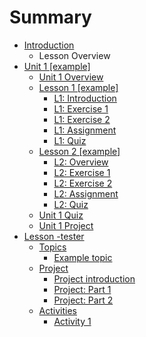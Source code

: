 # Summary

* [Introduction](README.md)
  * Lesson Overview
* [Unit 1 \[example\]](unit-1/unit-1.md)
  * [Unit 1 Overview](unit-1/unit-1.md)
  * [Lesson 1 \[example\]](unit-1/lesson-1/lesson-1.md)
    * [L1: Introduction](unit-1/lesson-1/l1-overview.md)
    * [L1: Exercise 1](unit-1/lesson-1/l1-exercise-1.md)
    * [L1: Exercise 2](unit-1/lesson-1/l1-exercise-2.md)
    * [L1: Assignment](unit-1/lesson-1/l1-assignment.md)
    * [L1: Quiz](unit-1/lesson-1/l1-quiz.md)
  * [Lesson 2 \[example\]](test.md)
    * [L2: Overview](unit-1/lesson-2/l2-overview.md)
    * [L2: Exercise 1](l2-exercise-1.md)
    * [L2: Exercise 2](unit-1/lesson-2/l2-exercise-2.md)
    * [L2: Assignment](l2-assignment.md)
    * [L2: Quiz](unit-1/lesson-2/l2-quiz.md)
  * [Unit 1 Quiz](unit-1/unit-1-quiz.md)
  * [Unit 1 Project](unit-1/unit-1-project.md)
* [Lesson -tester](lesson-1.md)
  * [Topics](unit-1/lesson-1/topics.md)
    * [Example topic](unit-1/lesson-1/topics/example-topic.md)
  * [Project](unit-1/lesson-1/project.md)
    * [Project introduction](project-introduction.md)
    * [Project: Part 1](project-part-1.md)
    * [Project: Part 2](project-part-2.md)
  * [Activities](unit-1/lesson-1/activities.md)
    * [Activity 1](activity-1.md)

